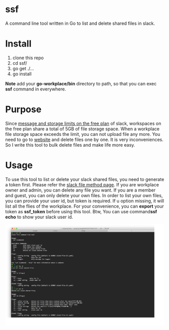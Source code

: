 # ssf
A command line tool written in Go to list and delete shared files in slack.

# Install 
1. clone this repo
2. cd ssf/
3. go get ./...
4. go install

**Note** add your **go-workplace/bin** directory to path, so that you can exec **ssf** command in everywhere.

# Purpose
Since [message and storage limits on the free plan](https://get.slack.help/hc/en-us/articles/115002422943-Message-and-storage-limits-on-the-Free-plan) of slack, workspaces on the free plan share a total of 5GB of file storage space. 
When a workplace file storage space exceeds the limit, you can not upload file any more. You need to go to [website](https://get.slack.help/hc/en-us/articles/218159688-Delete-shared-files) and delete files one by one. It is very inconveniences. So I write this tool to bulk delete files and make life more easy.

# Usage
To use this tool to list or delete your slack shared files, you need to generate a token first.
Please refer the [slack file method page](https://api.slack.com/custom-integrations/legacy-tokens).
If you are workplace owner and admin, you can delete any file you want. If you are a member and guest,
you can only delete your own files. In order to list your own files, you can provide your user id, but 
token is required. If u option missing, it will list all the flies of the workplace. For your convenience, 
you can **export** your token as **ssf_token** before using this tool. Btw, You can use command**ssf echo** to 
show your slack user id.

![command](/src/img.png)


